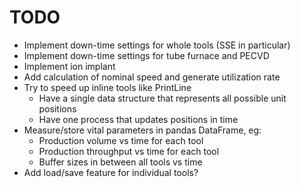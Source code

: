 TODO
====

- Implement down-time settings for whole tools (SSE in particular)
- Implement down-time settings for tube furnace and PECVD
- Implement ion implant
- Add calculation of nominal speed and generate utilization rate
- Try to speed up inline tools like PrintLine
  - Have a single data structure that represents all possible unit positions
  - Have one process that updates positions in time
- Measure/store vital parameters in pandas DataFrame, eg:
  - Production volume vs time for each tool
  - Production throughput vs time for each tool
  - Buffer sizes in between all tools vs time
- Add load/save feature for individual tools?
